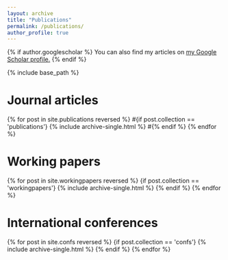 ```yaml
---
layout: archive
title: "Publications"
permalink: /publications/
author_profile: true
---
```


{% if author.googlescholar %}
  You can also find my articles on <u><a href="{{author.googlescholar}}">my Google Scholar profile</a>.</u>
{% endif %}

{% include base_path %}

# Journal articles

{% for post in site.publications reversed %}
  #{if post.collection == 'publications'}
    {% include archive-single.html %}
  #{% endif %}
{% endfor %}


# Working papers

{% for post in site.workingpapers reversed %}
  {if post.collection == 'workingpapers'}
    {% include archive-single.html %}
  {% endif %}
{% endfor %}


# International conferences

{% for post in site.confs reversed %}
  {if post.collection == 'confs'}
    {% include archive-single.html %}
  {% endif %}
{% endfor %}
